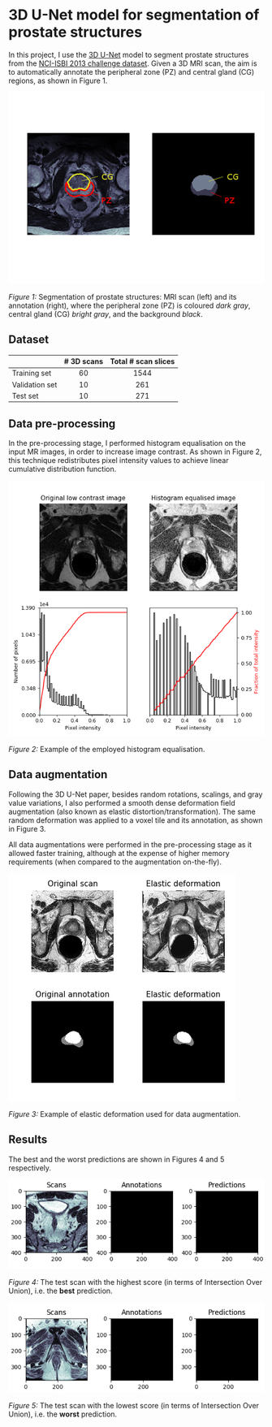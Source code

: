# 3D U-Net model for segmentation of prostate structures

In this project, I use the [3D U-Net](https://arxiv.org/pdf/1606.06650.pdf) model to segment prostate structures from the [NCI-ISBI 2013 challenge dataset](https://wiki.cancerimagingarchive.net/display/Public/NCI-ISBI+2013+Challenge+-+Automated+Segmentation+of+Prostate+Structures). Given a 3D MRI scan, the aim is to automatically annotate the peripheral zone (PZ) and central gland (CG) regions, as shown in Figure 1. 

![](./figs/segmentation_task.png)

*Figure 1:* Segmentation of prostate structures: MRI scan (left) and its annotation (right), where the peripheral zone (PZ) is coloured *dark gray*, central gland (CG) *bright gray*, and the background *black*. 


## Dataset

| | # 3D scans | Total # scan slices |
| :--- |  :---:  |  :---:  |
| Training set | 60 | 1544 |
| Validation set | 10 | 261 |
| Test set | 10 | 271 |


## Data pre-processing

In the pre-processing stage, I performed histogram equalisation on the input MR images, in order to increase image contrast. As shown in Figure 2, this technique redistributes pixel intensity values to achieve linear cumulative distribution function.

![](./figs/histogram_equalisation.png)

*Figure 2:* Example of the employed histogram equalisation.


## Data augmentation

Following the 3D U-Net paper, besides random rotations, scalings, and gray value variations, I also performed a smooth dense deformation field augmentation (also known as elastic distortion/transformation). The same random deformation was applied to a voxel tile and its annotation, as shown in Figure 3. 

All data augmentations were performed in the pre-processing stage as it allowed faster training, although at the expense of higher memory requirements (when compared to the augmentation on-the-fly).

![](./figs/elastic_deformation.png)

*Figure 3:* Example of elastic deformation used for data augmentation.


## Results

The best and the worst predictions are shown in Figures 4 and 5 respectively. 

![](./figs/best_prediction.gif)

*Figure 4:* The test scan with the highest score (in terms of Intersection Over Union), i.e. the **best** prediction. 

![](./figs/worst_prediction.gif)

*Figure 5:* The test scan with the lowest score (in terms of Intersection Over Union), i.e. the **worst** prediction. 

